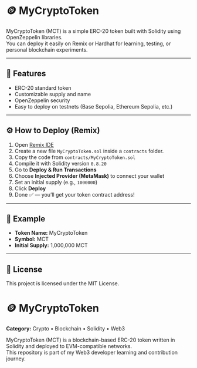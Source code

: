 # 🪙 MyCryptoToken

MyCryptoToken (MCT) is a simple ERC-20 token built with Solidity using OpenZeppelin libraries.  
You can deploy it easily on Remix or Hardhat for learning, testing, or personal blockchain experiments.

---

## 🚀 Features
- ERC-20 standard token
- Customizable supply and name
- OpenZeppelin security
- Easy to deploy on testnets (Base Sepolia, Ethereum Sepolia, etc.)

---

## ⚙️ How to Deploy (Remix)
1. Open [Remix IDE](https://remix.ethereum.org)
2. Create a new file `MyCryptoToken.sol` inside a `contracts` folder.
3. Copy the code from `contracts/MyCryptoToken.sol`
4. Compile it with Solidity version `0.8.20`
5. Go to **Deploy & Run Transactions**
6. Choose **Injected Provider (MetaMask)** to connect your wallet
7. Set an initial supply (e.g., `1000000`)
8. Click **Deploy**
9. Done ✅ — you’ll get your token contract address!

---

## 🧪 Example
- **Token Name:** MyCryptoToken  
- **Symbol:** MCT  
- **Initial Supply:** 1,000,000 MCT  

----

## 📜 License
This project is licensed under the MIT License.

# 🪙 MyCryptoToken  
**Category:** Crypto • Blockchain • Solidity • Web3  

MyCryptoToken (MCT) is a blockchain-based ERC-20 token written in Solidity and deployed to EVM-compatible networks.  
This repository is part of my Web3 developer learning and contribution journey.

